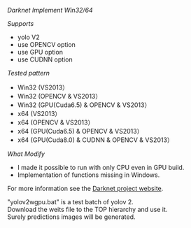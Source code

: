 *Darknet Implement Win32/64*

*Supports*
* yolo V2
* use OPENCV option
* use GPU option
* use CUDNN option

*Tested pattern*
* Win32 (VS2013）
* Win32 (OPENCV & VS2013）
* Win32 (GPU(Cuda6.5) & OPENCV & VS2013）
* x64 (VS2013）
* x64 (OPENCV & VS2013）
* x64 (GPU(Cuda6.5) & OPENCV & VS2013）
* x64 (GPU(Cuda8.0) & CUDNN & OPENCV & VS2013）

*What Modify*
* I made it possible to run with only CPU even in GPU build.
* Implementation of functions missing in Windows.

For more information see the [Darknet project website](http://pjreddie.com/darknet).

"yolov2wgpu.bat" is a test batch of yolov 2.  
Download the weits file to the TOP hierarchy and use it.  
Surely predictions images will be generated.  
